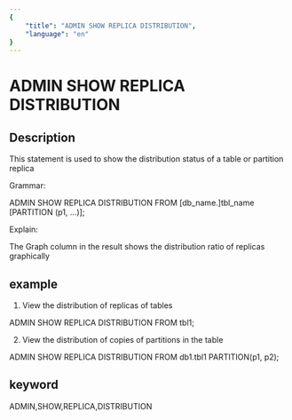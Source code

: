 ```yaml
---
{
    "title": "ADMIN SHOW REPLICA DISTRIBUTION",
    "language": "en"
}
---
```


<!-- 
Licensed to the Apache Software Foundation (ASF) under one
or more contributor license agreements.  See the NOTICE file
distributed with this work for additional information
regarding copyright ownership.  The ASF licenses this file
to you under the Apache License, Version 2.0 (the
"License"); you may not use this file except in compliance
with the License.  You may obtain a copy of the License at

  http://www.apache.org/licenses/LICENSE-2.0

Unless required by applicable law or agreed to in writing,
software distributed under the License is distributed on an
"AS IS" BASIS, WITHOUT WARRANTIES OR CONDITIONS OF ANY
KIND, either express or implied.  See the License for the
specific language governing permissions and limitations
under the License.
-->

# ADMIN SHOW REPLICA DISTRIBUTION
## Description

This statement is used to show the distribution status of a table or partition replica

Grammar:

ADMIN SHOW REPLICA DISTRIBUTION FROM [db_name.]tbl_name [PARTITION (p1, ...)];

Explain:

The Graph column in the result shows the distribution ratio of replicas graphically

## example

1. View the distribution of replicas of tables

ADMIN SHOW REPLICA DISTRIBUTION FROM tbl1;

2. View the distribution of copies of partitions in the table

ADMIN SHOW REPLICA DISTRIBUTION FROM db1.tbl1 PARTITION(p1, p2);

## keyword
ADMIN,SHOW,REPLICA,DISTRIBUTION
